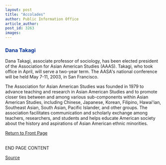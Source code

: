 ```yaml
---
layout: post
title: "Accolades"
author: Public Information Office
article_author: 
post_id: 3263
images:
---
```


<h3>
  <font color="#003399">Dana Takagi</font>
</h3>
<p>
  Dana Takagi, associate professor of sociology, has been elected president of the Association for Asian American Studies (AAAS). Takagi, who took office in April, will serve a two-year term. The AASA's national conference will be held May 7-11, 2003, in San Francisco.
</p>
<p>
  The Association for Asian American Studies was founded in 1979 to advance teaching and research in Asian American Studies and to promote closer ties between and among various sub-components within Asian American Studies, including Chinese, Japanese, Korean, Filipino, Hawai'ian, Southeast Asian, South Asian, Pacific Islander, and other groups. The association facilitates communication and scholarly exchange among teachers, researchers, and students and helps educate American society about the history and aspirations of Asian American ethnic minorities.
</p>
<p>
  <a href="../../index.html">Return to Front Page</a>
</p>
<p>
  <br>
  END PAGE CONTENT
</p>
<p><a href="http://www1.ucsc.edu/currents/01-02/06-24/accolades.html" title="Permalink to accolades">Source</a></p>
